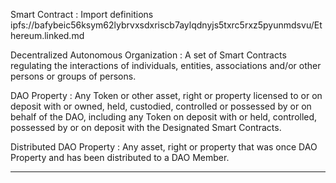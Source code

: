 Smart Contract
: Import definitions ipfs://bafybeic56ksym62lybrvxsdxriscb7aylqdnyjs5txrc5rxz5pyunmdsvu/Ethereum.linked.md

Decentralized Autonomous Organization
: A set of Smart Contracts regulating the interactions of individuals, entities, associations and/or other persons or groups of persons.

DAO Property
: Any Token or other asset, right or property licensed to or on deposit with or owned, held, custodied, controlled or possessed by or on behalf of the DAO, including any Token on deposit with or held, controlled, possessed by or on deposit with the Designated Smart Contracts.

Distributed DAO Property
: Any asset, right or property that was once DAO Property and has been distributed to a DAO Member.

  ---